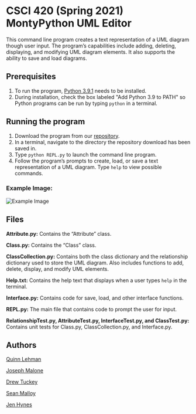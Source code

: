 # CSCI 420 (Spring 2021) MontyPython UML Editor

This command line program creates a text representation of a UML diagram though user input. The program’s capabilities include adding, deleting, displaying, and modifying UML diagram elements. It also supports the ability to save and load diagrams.

## Prerequisites
1. To run the program, [Python 3.9.1](https://www.python.org/downloads/) needs to be installed.
1. During installation, check the box labeled "Add Python 3.9 to PATH" so Python programs can be run by typing `python` in a terminal.

## Running the program
1. Download the program from our [repository](https://github.com/mucsci-students/2021sp-420-MontyPython).
1. In a terminal, navigate to the directory the repository download has been saved in.
1. Type `python REPL.py` to launch the command line program.
1. Follow the program’s prompts to create, load, or save a text representation of a UML diagram. Type `help` to view possible commands. 

### Example Image:  
![Example Image](https://i.imgur.com/3SAMIFe.png)

## Files
**Attribute.py:** Contains the “Attribute” class.

**Class.py:** Contains the “Class” class.

**ClassCollection.py:** Contains both the class dictionary and the relationship dictionary used to store the UML diagram. Also includes functions to add, delete, display, and modify UML elements. 

**Help.txt:** Contains the help text that displays when a user types `help` in the terminal.
  
**Interface.py:** Contains code for save, load, and other interface functions.

**REPL.py:** The main file that contains code to prompt the user for input.

**RelationshipTest.py, AttributeTest.py, InterfaceTest.py, and ClassTest.py:** Contains unit tests for Class.py, ClassCollection.py, and Interface.py.

## Authors
[Quinn Lehman](https://github.com/qlehman)

[Joseph Malone](https://github.com/jmalone35)

[Drew Tuckey](https://github.com/aptuckey)

[Sean Malloy](https://github.com/sfmalloy)

[Jen Hynes](https://github.com/Jen04)
